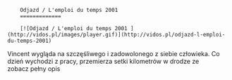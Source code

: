 
        Odjazd / L'emploi du temps 2001 
        =============
        
        [![Odjazd / L'emploi du temps 2001 ](http://vidos.pl/images/player.gif)](http://vidos.pl/odjazd-l-emploi-du-temps-2001)
        
        
 Vincent wygląda na szczęśliwego i zadowolonego z siebie człowieka. Co dzień wychodzi z pracy, przemierza setki kilometrów w drodze ze zobacz pełny opis
    
